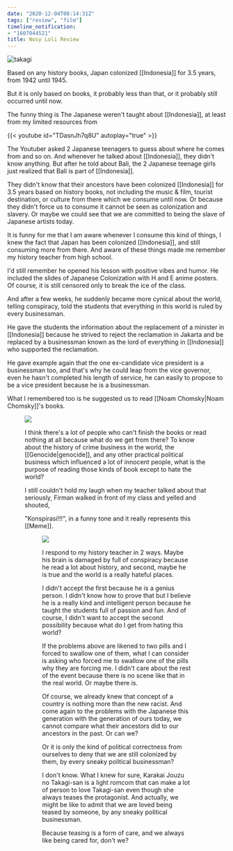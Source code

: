 ```yaml
---
date: "2020-12-04T08:14:31Z"
tags: ["review", "film"]
timeline_notification:
- "1607044521"
title: Nosy Loli Review
---
```



![takagi](https://catatankemalasan.files.wordpress.com/2020/11/ej5fzeovcaidsfn.jpeg?w=680)

Based on any history books, Japan colonized [[Indonesia]] for 3.5 years, from 1942 until 1945.

But it is only based on books, it probably less than that, or it probably still occurred until now.

The funny thing is The Japanese weren't taught about [[Indonesia]], at least from my limited resources from 

{{< youtube id="TDasnJh7q8U" autoplay="true" >}}

The Youtuber asked 2 Japanese teenagers to guess about where he comes from and so on. And whenever he talked about [[Indonesia]], they didn't know anything. But after he told about Bali, the 2 Japanese teenage girls just realized that Bali is part of [[Indonesia]].

They didn't know that their ancestors have been colonized [[Indonesia]] for 3.5 years based on history books, not including the music & film, tourist destination, or culture from there which we consume until now. Or because they didn't force us to consume it cannot be seen as colonization and slavery. Or maybe we could see that we are committed to being the slave of Japanese artists today.

It is funny for me that I am aware whenever I consume this kind of things, I knew the fact that Japan has been colonized [[Indonesia]], and still consuming more from there. And aware of these things made me remember my history teacher from high school.

I'd still remember he opened his lesson with positive vibes and humor. He included the slides of Japanese Colonization with H and E anime posters. Of course, it is still censored only to break the ice of the class.

And after a few weeks, he suddenly became more cynical about the world, telling conspiracy, told the students that everything in this world is ruled by every businessman.

He gave the students the information about the replacement of a minister in [[Indonesia]] because he strived to reject the reclamation in Jakarta and be replaced by a businessman known as the lord of everything in [[Indonesia]] who supported the reclamation.

He gave example again that the one ex-candidate vice president is a businessman too, and that's why he could leap from the vice governor, even he hasn't completed his length of service, he can easily to propose to be a vice president because he is a businessman.

What I remembered too is he suggested us to read [[Noam Chomsky|Noam Chomsky]]'s books. <figure class="wp-block-image size-large">

![](https://catatankemalasan.files.wordpress.com/2020/11/ej5hbryvgaattfv.png?w=452)

I think there's a lot of people who can't finish the books or read nothing at all because what do we get from there? To know about the history of crime business in the world, the [[Genocide|genocide]], and any other practical political business which influenced a lot of innocent people, what is the purpose of reading those kinds of book except to hate the world?

I still couldn't hold my laugh when my teacher talked about that seriously, Firman walked in front of my class and yelled and shouted,

"Konspirasi!!!", in a funny tone and it really represents this [[Meme]].<figure class="wp-block-image size-large">

![](https://catatankemalasan.files.wordpress.com/2020/11/ej5jsm7u4aanhgh.jpeg?w=522)

I respond to my history teacher in 2 ways. Maybe his brain is damaged by full of conspiracy because he read a lot about history, and second, maybe he is true and the world is a really hateful places.

I didn't accept the first because he is a genius person. I didn't know how to prove that but I believe he is a really kind and intelligent person because he taught the students full of passion and fun. And of course, I didn't want to accept the second possibility because what do I get from hating this world?

If the problems above are likened to two pills and I forced to swallow one of them, what I can consider is asking who forced me to swallow one of the pills why they are forcing me. I didn't care about the rest of the event because there is no scene like that in the real world. Or maybe there is.

Of course, we already knew that concept of a country is nothing more than the new racist. And come again to the problems with the Japanese this generation with the generation of ours today, we cannot compare what their ancestors did to our ancestors in the past. Or can we?

Or it is only the kind of political correctness from ourselves to deny that we are still colonized by them, by every sneaky political businessman?

I don't know. What I knew for sure, Karakai Jouzu no Takagi-san is a light romcom that can make a lot of person to love Takagi-san even though she always teases the protagonist. And actually, we might be like to admit that we are loved being teased by someone, by any sneaky political businessman.

Because teasing is a form of care, and we always like being cared for, don't we?